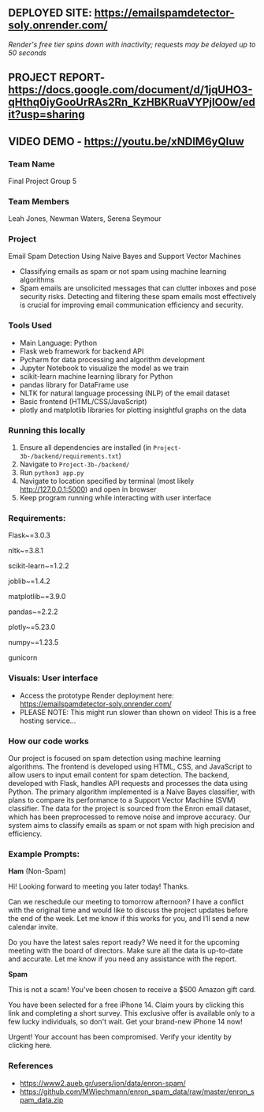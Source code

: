 ## DEPLOYED SITE: https://emailspamdetector-soly.onrender.com/
*Render's free tier spins down with inactivity; requests may be delayed up to 50 seconds*

## PROJECT REPORT- https://docs.google.com/document/d/1jqUHO3-qHthq0iyGooUrRAs2Rn_KzHBKRuaVYPjlO0w/edit?usp=sharing

## VIDEO DEMO - https://youtu.be/xNDlM6yQIuw

### Team Name
Final Project Group 5


### Team Members
Leah Jones, Newman Waters, Serena Seymour


### Project
Email Spam Detection Using Naive Bayes and Support Vector Machines
- Classifying emails as spam or not spam using machine learning algorithms
- Spam emails are unsolicited messages that can clutter inboxes and pose security risks. Detecting
and filtering these spam emails most effectively is crucial for improving email communication
efficiency and security.


### Tools Used
- Main Language: Python
- Flask web framework for backend API
- Pycharm for data processing and algorithm development
- Jupyter Notebook to visualize the model as we train
- scikit-learn machine learning library for Python
- pandas library for DataFrame use
- NLTK for natural language processing (NLP) of the email dataset
- Basic frontend (HTML/CSS/JavaScript)
- plotly and matplotlib libraries for plotting insightful graphs on the data
  

### Running this locally
1. Ensure all dependencies are installed (in `Project-3b-/backend/requirements.txt`)
2. Navigate to `Project-3b-/backend/`
3. Run `python3 app.py`
4. Navigate to location specified by terminal (most likely http://127.0.0.1:5000) and open in browser
5. Keep program running while interacting with user interface


### Requirements:
Flask~=3.0.3

nltk~=3.8.1

scikit-learn~=1.2.2

joblib~=1.4.2

matplotlib~=3.9.0

pandas~=2.2.2

plotly~=5.23.0

numpy~=1.23.5

gunicorn
   

### Visuals: User interface
- Access the prototype Render deployment here: https://emailspamdetector-soly.onrender.com/
- PLEASE NOTE: This might run slower than shown on video! This is a free hosting service...


### How our code works
Our project is focused on spam detection using machine learning algorithms. The frontend is developed using HTML, CSS, and JavaScript to allow users to input email content for spam detection. The backend, developed with Flask, handles API requests and processes the data using Python. The primary algorithm implemented is a Naive Bayes classifier, with plans to compare its performance to a Support Vector Machine (SVM) classifier. The data for the project is sourced from the Enron email dataset, which has been preprocessed to remove noise and improve accuracy. Our system aims to classify emails as spam or not spam with high precision and efficiency.


### Example Prompts:
**Ham** (Non-Spam)

Hi! Looking forward to meeting you later today! Thanks.

Can we reschedule our meeting to tomorrow afternoon? I have a conflict with the original time and would like to discuss the project updates before the end of the week. Let me know if this works for you, and I’ll send a new calendar invite.

Do you have the latest sales report ready? We need it for the upcoming meeting with the board of directors. Make sure all the data is up-to-date and accurate. Let me know if you need any assistance with the report.

**Spam**

This is not a scam! You've been chosen to receive a $500 Amazon gift card.

You have been selected for a free iPhone 14. Claim yours by clicking this link and completing a short survey. This exclusive offer is available only to a few lucky individuals, so don't wait. Get your brand-new iPhone 14 now!

Urgent! Your account has been compromised. Verify your identity by clicking here.




### References
- https://www2.aueb.gr/users/ion/data/enron-spam/
- https://github.com/MWiechmann/enron_spam_data/raw/master/enron_spam_data.zip
